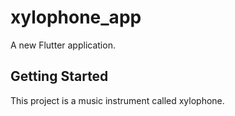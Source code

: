 # xylophone_app

A new Flutter application.

## Getting Started

This project is a music instrument called xylophone.


